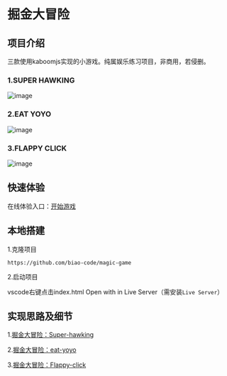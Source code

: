 # 掘金大冒险

## 项目介绍

三款使用kaboomjs实现的小游戏。纯属娱乐练习项目，非商用，若侵删。

### 1.SUPER HAWKING

![image](https://p3-juejin.byteimg.com/tos-cn-i-k3u1fbpfcp/3286ca928a114b109ae67a7673404878~tplv-k3u1fbpfcp-watermark.image?)

### 2.EAT YOYO

![image](https://p1-juejin.byteimg.com/tos-cn-i-k3u1fbpfcp/b27e4b5682d240879c3ec9013cff4cd9~tplv-k3u1fbpfcp-watermark.image?)

### 3.FLAPPY CLICK

![image](https://p9-juejin.byteimg.com/tos-cn-i-k3u1fbpfcp/33bb60e8497c44c7bb87a34d65320898~tplv-k3u1fbpfcp-watermark.image?)


## 快速体验

在线体验入口：[开始游戏](https://biao-code.github.io/magic-game/)



## 本地搭建

1.克隆项目

`https://github.com/biao-code/magic-game`

2.启动项目

vscode右键点击index.html Open with in Live Server（需安装`Live Server`）

## 实现思路及细节

1.[掘金大冒险：Super-hawking](https://juejin.cn/post/7089802999861608455/)

2.[掘金大冒险：eat-yoyo](https://juejin.cn/post/7089802377280110629)

3.[掘金大冒险：Flappy-click](https://juejin.cn/post/7089802664585723911/)
